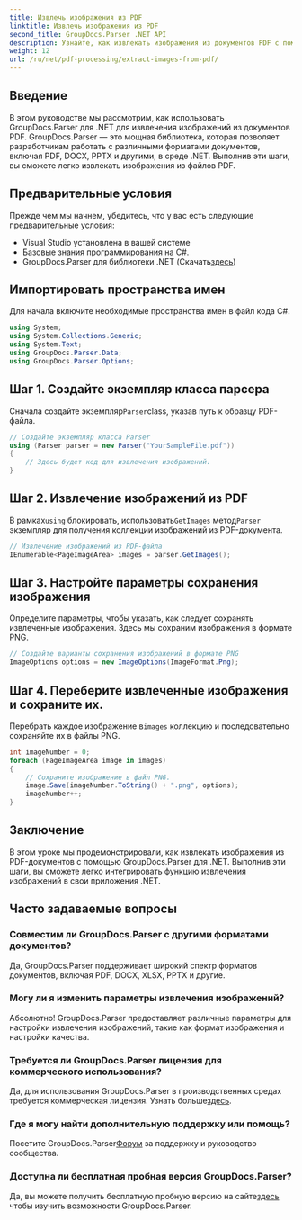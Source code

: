 ```yaml
---
title: Извлечь изображения из PDF
linktitle: Извлечь изображения из PDF
second_title: GroupDocs.Parser .NET API
description: Узнайте, как извлекать изображения из документов PDF с помощью GroupDocs.Parser для .NET. Пошаговое руководство с примерами кода.
weight: 12
url: /ru/net/pdf-processing/extract-images-from-pdf/
---
```

## Введение
В этом руководстве мы рассмотрим, как использовать GroupDocs.Parser для .NET для извлечения изображений из документов PDF. GroupDocs.Parser — это мощная библиотека, которая позволяет разработчикам работать с различными форматами документов, включая PDF, DOCX, PPTX и другими, в среде .NET. Выполнив эти шаги, вы сможете легко извлекать изображения из файлов PDF.
## Предварительные условия
Прежде чем мы начнем, убедитесь, что у вас есть следующие предварительные условия:
- Visual Studio установлена в вашей системе
- Базовые знания программирования на C#.
-  GroupDocs.Parser для библиотеки .NET (Скачать[здесь](https://releases.groupdocs.com/parser/net/))

## Импортировать пространства имен
Для начала включите необходимые пространства имен в файл кода C#.
```csharp
using System;
using System.Collections.Generic;
using System.Text;
using GroupDocs.Parser.Data;
using GroupDocs.Parser.Options;
```
## Шаг 1. Создайте экземпляр класса парсера
 Сначала создайте экземпляр`Parser`class, указав путь к образцу PDF-файла.
```csharp
// Создайте экземпляр класса Parser
using (Parser parser = new Parser("YourSampleFile.pdf"))
{
    // Здесь будет код для извлечения изображений.
}
```
## Шаг 2. Извлечение изображений из PDF
 В рамках`using` блокировать, использовать`GetImages` метод`Parser` экземпляр для получения коллекции изображений из PDF-документа.
```csharp
// Извлечение изображений из PDF-файла
IEnumerable<PageImageArea> images = parser.GetImages();
```
## Шаг 3. Настройте параметры сохранения изображения
Определите параметры, чтобы указать, как следует сохранять извлеченные изображения. Здесь мы сохраним изображения в формате PNG.
```csharp
// Создайте варианты сохранения изображений в формате PNG
ImageOptions options = new ImageOptions(ImageFormat.Png);
```
## Шаг 4. Переберите извлеченные изображения и сохраните их.
 Перебрать каждое изображение в`images` коллекцию и последовательно сохраняйте их в файлы PNG.
```csharp
int imageNumber = 0;
foreach (PageImageArea image in images)
{
    // Сохраните изображение в файл PNG.
    image.Save(imageNumber.ToString() + ".png", options);
    imageNumber++;
}
```

## Заключение
В этом уроке мы продемонстрировали, как извлекать изображения из PDF-документов с помощью GroupDocs.Parser для .NET. Выполнив эти шаги, вы сможете легко интегрировать функцию извлечения изображений в свои приложения .NET.

## Часто задаваемые вопросы
### Совместим ли GroupDocs.Parser с другими форматами документов?
Да, GroupDocs.Parser поддерживает широкий спектр форматов документов, включая PDF, DOCX, XLSX, PPTX и другие.
### Могу ли я изменить параметры извлечения изображений?
Абсолютно! GroupDocs.Parser предоставляет различные параметры для настройки извлечения изображений, такие как формат изображения и настройки качества.
### Требуется ли GroupDocs.Parser лицензия для коммерческого использования?
 Да, для использования GroupDocs.Parser в производственных средах требуется коммерческая лицензия. Узнать больше[здесь](https://purchase.groupdocs.com/buy).
### Где я могу найти дополнительную поддержку или помощь?
 Посетите GroupDocs.Parser[Форум](https://forum.groupdocs.com/c/parser/17) за поддержку и руководство сообщества.
### Доступна ли бесплатная пробная версия GroupDocs.Parser?
 Да, вы можете получить бесплатную пробную версию на сайте[здесь](https://releases.groupdocs.com/) чтобы изучить возможности GroupDocs.Parser.